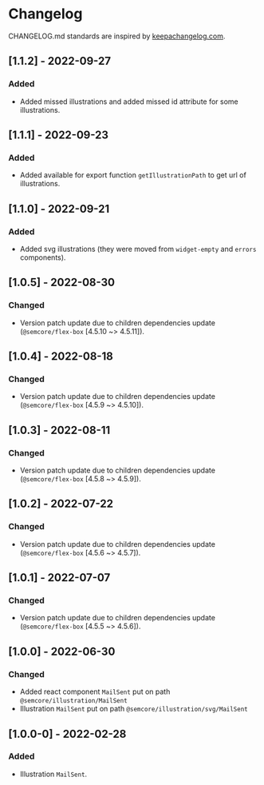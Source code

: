 # Changelog

CHANGELOG.md standards are inspired by [keepachangelog.com](https://keepachangelog.com/en/1.0.0/).

## [1.1.2] - 2022-09-27

### Added

- Added missed illustrations and added missed id attribute for some illustrations.

## [1.1.1] - 2022-09-23

### Added

- Added available for export function `getIllustrationPath` to get url of illustrations.

## [1.1.0] - 2022-09-21

### Added

- Added svg illustrations (they were moved from `widget-empty` and `errors` components).

## [1.0.5] - 2022-08-30

### Changed

- Version patch update due to children dependencies update (`@semcore/flex-box` [4.5.10 ~> 4.5.11]).

## [1.0.4] - 2022-08-18

### Changed

- Version patch update due to children dependencies update (`@semcore/flex-box` [4.5.9 ~> 4.5.10]).

## [1.0.3] - 2022-08-11

### Changed

- Version patch update due to children dependencies update (`@semcore/flex-box` [4.5.8 ~> 4.5.9]).

## [1.0.2] - 2022-07-22

### Changed

- Version patch update due to children dependencies update (`@semcore/flex-box` [4.5.6 ~> 4.5.7]).

## [1.0.1] - 2022-07-07

### Changed

- Version patch update due to children dependencies update (`@semcore/flex-box` [4.5.5 ~> 4.5.6]).

## [1.0.0] - 2022-06-30

### Changed

- Added react component `MailSent` put on path `@semcore/illustration/MailSent`
- Illustration `MailSent` put on path `@semcore/illustration/svg/MailSent`

## [1.0.0-0] - 2022-02-28

### Added

- Illustration `MailSent`.
